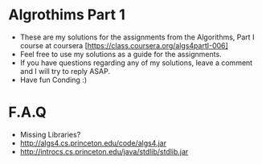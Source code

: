 Algrothims Part 1
======================
-   These are my solutions for the  assignments from the Algorithms, Part I course at coursera     [https://class.coursera.org/algs4partI-006]
-   Feel free to use my solutions as a guide for the assignments. 
-   If you have questions regarding any of my solutions, leave a comment and I will try to reply ASAP.
-   Have fun Conding :)

F.A.Q
======================
-   Missing Libraries? 
  -   http://algs4.cs.princeton.edu/code/algs4.jar   
  -   http://introcs.cs.princeton.edu/java/stdlib/stdlib.jar
